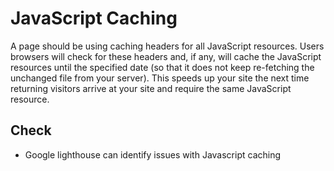 # JavaScript Caching

A page should be using caching headers for all JavaScript resources. 
Users browsers will check for these headers and, if any, will cache the JavaScript resources until the specified date (so that it does not keep re-fetching the unchanged file from your server). 
This speeds up your site the next time returning visitors arrive at your site and require the same JavaScript resource.


## Check

* Google lighthouse can identify issues with Javascript caching
